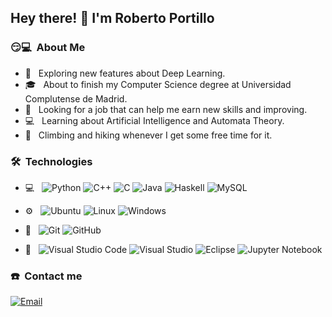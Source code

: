 <h2> Hey there! 👋 I'm Roberto Portillo</h2>

<!--img src="https://raw.githubusercontent.com/AVS1508/AVS1508/master/assets/Aditya%20Vikram%20Singh%20Banner.png"-->

<h3> 😏💻 &nbsp;About Me </h3>

- 🤔 &nbsp; Exploring new features about Deep Learning.
- 🎓 &nbsp; About to finish my Computer Science degree at Universidad Complutense de Madrid.
- 💼 &nbsp; Looking for a job that can help me earn new skills and improving.
- 💻 &nbsp; Learning about Artificial Intelligence and Automata Theory.
- 🗻 &nbsp; Climbing and hiking whenever I get some free time for it.

<h3> 🛠 &nbsp;Technologies</h3>

- 💻 &nbsp;
  ![Python](https://img.shields.io/badge/-Python-333333?style=flat&logo=python)
  ![C++](https://img.shields.io/badge/-C++-333333?style=flat&logo=C%2B%2B&logoColor=00599C)
  ![C](https://img.shields.io/badge/-C-333333?style=flat&logo=c&logoColor=00599C)
  ![Java](https://img.shields.io/badge/-Java-333333?style=flat&logo=Java&logoColor=007396)
  ![Haskell](https://img.shields.io/badge/-Haskell-333333?style=flat&logo=Haskell&logoColor=007396)
  ![MySQL](https://img.shields.io/badge/-MySQL-333333?style=flat&logo=mysql)
  
- ⚙️ &nbsp;
  ![Ubuntu](https://img.shields.io/badge/-Ubuntu-333333?style=flat&logo=ubuntu)
  ![Linux](https://img.shields.io/badge/-Linux-333333?style=flat&logo=linux)
  ![Windows](https://img.shields.io/badge/-Windows-333333?style=flat&logo=windows)
  
- 💾 &nbsp;
  ![Git](https://img.shields.io/badge/-Git-333333?style=flat&logo=git)
  ![GitHub](https://img.shields.io/badge/-GitHub-333333?style=flat&logo=github)
- 🔧 &nbsp;
  ![Visual Studio Code](https://img.shields.io/badge/-Visual%20Studio%20Code-333333?style=flat&logo=visual-studio-code&logoColor=007ACC)
  ![Visual Studio](https://img.shields.io/badge/-Visual%20Studio-333333?style=flat&logo=visual-studio&logoColor=007ACC)
  ![Eclipse](https://img.shields.io/badge/-Eclipse-333333?style=flat&logo=eclipse-ide&logoColor=007ACC)
  ![Jupyter Notebook](https://img.shields.io/badge/-Jupyter%20Notebook-333333?style=flat&logo=jupyter&logoColor=007ACC)

<h3> ☎️ &nbsp;Contact me </h3>

<!--p align="center">
<!--a href="mi_link_linkdn"><img alt="LinkedIn" src="https://img.shields.io/badge/LinkedIn-Aditya%20Vikram%20Singh-blue?style=flat-square&logo=linkedin"--></a>
<a href="mailto:robportillotorres@gmail.com"><img alt="Email" src="https://img.shields.io/badge/Email-robportillotorres@gmail.com-blue?style=flat-square&logo=gmail"></a>
</p>
